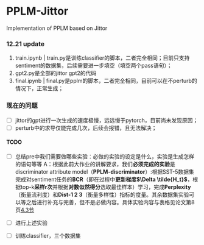 # PPLM-Jittor

Implementation of PPLM based on Jittor

### 12.21 update

1. train.ipynb | train.py是训练classifier的脚本，二者完全相同；目前只支持sentiment的数据集，后续需要进一步填空（填空两个pass语句）；
2. gpt2.py是全部的jittor gpt2的代码
3. final.ipynb | final.py是pplm的脚本，二者完全相同，目前可以在不perturb的情况下，正常生成；

### 现在的问题

* [ ] jittor的gpt进行一次生成的速度极慢，远远慢于pytorch，目前尚未发现原因；
* [ ] perturb中的求导仅能完成几次，后续会报错，且无法解决；

#### TODO

* [ ] 总结pre中我们需要做哪些实验：必做的实验的设定是什么，实验是生成怎样的语句等等
    A：根据此前大作业的讲解要求，我们**必须完成的实验**是discriminator attribute model（**PPLM-discriminator**）:根据SST-5数据集完成对sentiment任务的**BCR**（即在过程中**更新梯度$\Delta \tilde{H_t}$**，根据top-k**采样r次**并根据**对数似然得分**选取最佳样本）学习，完成**Perplexity**（衡量流利度）和**Dist-1 2 3**（衡量多样性）指标的度量。其余数据集实验可以等之后进行补充与完善，但不是必做内容。具体实验内容与表格见论文第8页[4.3节](https://readpaper.com/pdf-annotate/note?pdfId=4518414770817884161&noteId=1568028772593421056)
    
* [ ] 进行上述实验
* [ ] 训练classifier，三个数据集
